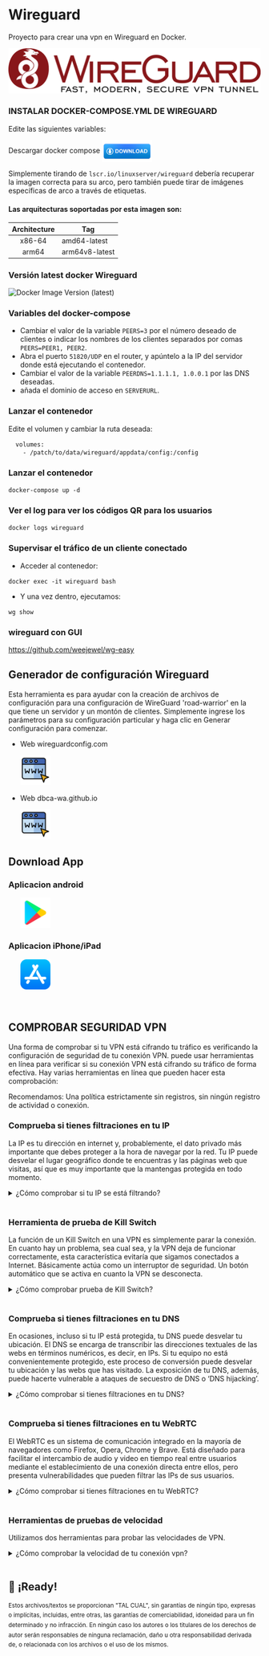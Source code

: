 # Wireguard
Proyecto para crear una vpn en Wireguard en Docker.

![alt text](https://github.com/JuanRodenas/Wireguard/blob/main/assets/wireguard.png)

### INSTALAR DOCKER-COMPOSE.YML DE WIREGUARD
Edite las siguientes variables:

Descargar docker compose <a title="download" href="https://github.com/JuanRodenas/Wireguard/blob/main/docker-compose.yml"><img src="https://github.com/JuanRodenas/Duckdns/blob/main/files/down.png" alt="download" width="100" align="center"/></a>

Simplemente tirando de `lscr.io/linuxserver/wireguard` debería recuperar la imagen correcta para su arco, pero también puede tirar de imágenes específicas de arco a través de etiquetas.

#### Las arquitecturas soportadas por esta imagen son:

| Architecture | Tag |
| :----: | --- |
| x86-64 | amd64-latest |
| arm64 | arm64v8-latest |

### Versión latest docker Wireguard
![Docker Image Version (latest)](https://img.shields.io/docker/v/linuxserver/wireguard/latest?arch=amd64&color=blue&logo=docker&logoColor=blue&style=for-the-badge)

### Variables del docker-compose
- Cambiar el valor de la variable `PEERS=3` por el número deseado de clientes o indicar los nombres de los clientes separados por comas `PEERS=PEER1, PEER2`.
- Abra el puerto `51820/UDP` en el router, y apúntelo a la IP del servidor donde está ejecutando el contenedor.
- Cambiar el valor de la variable `PEERDNS=1.1.1.1, 1.0.0.1` por las DNS deseadas.
- añada el dominio de acceso en `SERVERURL`.

### Lanzar el contenedor
Edite el volumen y cambiar la ruta deseada:
~~~
  volumes:
    - /patch/to/data/wireguard/appdata/config:/config
~~~

### Lanzar el contenedor
~~~
docker-compose up -d
~~~

### Ver el log para ver los códigos QR para los usuarios
~~~
docker logs wireguard
~~~

### Supervisar el tráfico de un cliente conectado
- Acceder al contenedor:
~~~
docker exec -it wireguard bash
~~~
- Y una vez dentro, ejecutamos:
~~~
wg show
~~~

### wireguard con GUI
https://github.com/weejewel/wg-easy

## Generador de configuración Wireguard
Esta herramienta es para ayudar con la creación de archivos de configuración para una configuración de WireGuard 'road-warrior' en la que tiene un servidor y un montón de clientes. Simplemente ingrese los parámetros para su configuración particular y haga clic en Generar configuración para comenzar. 
- Web wireguardconfig.com
<p><ul><a href="https://www.wireguardconfig.com/" target="_blank" rel="noopener noreferrer"><img src="https://github.com/JuanRodenas/Wireguard/blob/main/assets/site.png" width="60px"></a></ul></p>

- Web dbca-wa.github.io
<p><ul><a href="https://dbca-wa.github.io/wg-webcfg/wg-webcfg.html" target="_blank" rel="noopener noreferrer"><img src="https://github.com/JuanRodenas/Wireguard/blob/main/assets/site.png" width="60px"></a></ul></p>

## Download App

### Aplicacion android
<ul><a href="https://play.google.com/store/apps/details?id=com.wireguard.android" target="_blank" rel="noopener noreferrer"><img src="https://github.com/JuanRodenas/Wireguard/blob/main/assets/google-play.png" width="60px"></a></ul>

### Aplicacion iPhone/iPad
<ul><a href="https://apps.apple.com/es/app/wireguard/id1441195209" target="_blank" rel="noopener noreferrer"><img src="https://github.com/JuanRodenas/Wireguard/blob/main/assets/app-store.png" width="60px"></a></ul>


&nbsp;
## COMPROBAR SEGURIDAD VPN
Una forma de comprobar si tu VPN está cifrando tu tráfico es verificando la configuración de seguridad de tu conexión VPN. puede usar herramientas en línea para verificar si su conexión VPN está cifrando su tráfico de forma efectiva. Hay varias herramientas en línea que pueden hacer esta comprobación:

Recomendamos: Una política estrictamente sin registros, sin ningún registro de actividad o conexión.	

### Comprueba si tienes filtraciones en tu IP
La IP es tu dirección en internet y, probablemente, el dato privado más importante que debes proteger a la hora de navegar por la red. Tu IP puede desvelar el lugar geográfico donde te encuentras y las páginas web que visitas, así que es muy importante que la mantengas protegida en todo momento.

<details>
<summary>¿Cómo comprobar si tu IP se está filtrando?</summary>

1. Desactiva tu VPN y accede a una de las páginas indicadas para descubrir cuál es tu IP real.
2. Anota tu IP.
3. Activa tu VPN y realiza el test de nuevo. Si tu IP sigue siendo la misma, tu VPN no está funcionando adecuadamente.

<Original>&nbsp;Página para comprobar si tu IP se está filtrando</Original>
&nbsp;
<p>  &nbsp;&nbsp;<a href="https://www.dnsleaktest.com/">dnsleaktest</a>: Este sitio web te permite verificar si tu VPN ha enrutado correctamente todo tu tráfico a través de la conexión VPN. También te muestra detalles sobre los servidores DNS a los que estás conectado.</p>
<p>  &nbsp;&nbsp;<a href="https://ipleak.net/">ipleak</a>: Este sitio web te permite comprobar la dirección IP que se está mostrando para tu conexión, asegurándote de que corresponde a la dirección IP del servidor VPN al que estás conectado.</p>
<p>  &nbsp;&nbsp;<a href="https://www.perfect-privacy.com/check-ip/">perfect-privacy</a>: Esta herramienta te permite verificar si tu dirección IP y tu ubicación geográfica coinciden con la dirección IP y la ubicación del servidor VPN al que estás conectado.</p>
<p>  &nbsp;&nbsp;<a href="https://www.top10vpn.com/tools/do-i-leak/">do-i-leak</a>: Realiza pruebas para verificar la seguridad de tu conexión VPN y detecta posibles fugas.</p>
<p>  &nbsp;&nbsp;<a href="https://github.com/expressvpn/expressvpn_leak_testing">ExpressVPN Leak Testing Tools</a>: Ofrece un conjunto de herramientas en línea para realizar pruebas y comprobar la seguridad de tu conexión VPN.</p>
<p>  &nbsp;&nbsp;<a href="https://www.top10vpn.com/es/herramientas/fugas-ip-test/">fugas-ip-test</a>: Es capaz de identificar fugas de IP, DNS, WebRTC y geolocalización, además de fugas de IP y DNS al descargar torrents.</p>

</details>
&nbsp;

### Herramienta de prueba de Kill Switch
La función de un Kill Switch en una VPN es simplemente parar la conexión. En cuanto hay un problema, sea cual sea, y la VPN deja de funcionar correctamente, esta característica evitaría que sigamos conectados a Internet. Básicamente actúa como un interruptor de seguridad. Un botón automático que se activa en cuanto la VPN se desconecta. 

<details>
<summary>¿Cómo comprobar prueba de Kill Switch?</summary>

Un Kill Switch de VPN es una función de seguridad que desconecta tu dispositivo de forma automática de Internet si pierdes la conexión VPN, y vuelve a conectarse cuando se recupera la conexión VPN. Esto evita que se descubra tu dirección IP pública de forma accidental y que se envíen datos de navegación a través de una conexión a Internet no segura. Deberías tener activado el Kill Switch en todo momento para garantizar la privacidad y seguridad de tus datos.

<Original>&nbsp;Página para comprobar Kill Switch</Original>

<p>  &nbsp;&nbsp;<a href="https://www.dnsleaktest.com/">dnsleaktest</a>: Este sitio web te permite verificar si tu VPN ha enrutado correctamente todo tu tráfico a través de la conexión VPN.</p>
<p>  &nbsp;&nbsp;<a href="https://www.top10vpn.com/es/guias/kill-switch-vpn/">kill-switch</a>: Nos permite verificar si hay fugas de IP al cambiar los servidores VPN o en caso de que Internet se desconecte de forma inesperada. Un buen Kill Switch de VPN debería poder prevenir todas las fugas y pasar nuestras pruebas.</p>

</details>
&nbsp;



### Comprueba si tienes filtraciones en tu DNS
En ocasiones, incluso si tu IP está protegida, tu DNS puede desvelar tu ubicación. El DNS se encarga de transcribir las direcciones textuales de las webs en términos numéricos, es decir, en IPs. Si tu equipo no está convenientemente protegido, este proceso de conversión puede desvelar tu ubicación y las webs que has visitado. La exposición de tu DNS, además, puede hacerte vulnerable a ataques de secuestro de DNS o ‘DNS hijacking’.

<details>
<summary>¿Cómo comprobar si tienes filtraciones en tu DNS?</summary>

<Original>&nbsp;Comprueba si tienes filtraciones en tu DNS</Original>
1. Recuerda tu IP del apartado anterior.
2. Accede a esta página para comprobar si tu IP se filtra a través de tu DNS.
3. Si reconoces tu IP, tienes una filtración en tu DNS.
4. Si tu IP no aparece en primera instancia, puedes usar el test extendido para asegurarte de que no haya filtraciones.

<Original>&nbsp;Página para comprobar filtraciones en tu DNS</Original>
<p>  &nbsp;&nbsp;<a href="https://www.top10vpn.com/es/herramientas/fugas-ip-test/">fugas-ip-test</a></p>
<p>  &nbsp;&nbsp;<a href="http://www.test-ipv6.com/">test-ipv6.com</a></p>
<p>  &nbsp;&nbsp;<a href="http://checkip.amazonaws.com/">checkip.amazonaws.com</a></p>
<p>  &nbsp;&nbsp;<a href="https://www.ipaddress.com/">ipaddress.com</a></p>

</details>
&nbsp;

### Comprueba si tienes filtraciones en tu WebRTC
El WebRTC es un sistema de comunicación integrado en la mayoría de navegadores como Firefox, Opera, Chrome y Brave. Está diseñado para facilitar el intercambio de audio y video en tiempo real entre usuarios mediante el establecimiento de una conexión directa entre ellos, pero presenta vulnerabilidades que pueden filtrar las IPs de sus usuarios.

<details>
<summary>¿Cómo comprobar si tienes filtraciones en tu WebRTC?</summary>

<Original>&nbsp;Comprueba si tienes filtraciones en tu WebRTC</Original>

1. Anota tu IP original como hemos visto en los apartados anteriores.
2. Activa tu VPN y dirígete a la página siguiente.
3. Si reconoces tu IP bajo la categoría ‘Your IP addresses – WebRTC detection’, tu WebRTC está filtrando tu IP.

<Original>&nbsp;Página para comprobar filtraciones en tu WebRTC</Original>
<p>  &nbsp;&nbsp;<a href="https://browserleaks.com/webrtc">webrtc</a></p>
<p>  &nbsp;&nbsp;<a href="https://tenta.com/test/">Browser Privacy</a></p>
<p>  &nbsp;&nbsp;<a href="https://www.cloudflare.com/es-es/ssl/encrypted-sni/">Cloudflare Browser Check</a></p>
<p>  &nbsp;&nbsp;<a href="https://coveryourtracks.eff.org/">Cover Your Tracks</a></p>


<Original>&nbsp;Cómo solucionarlo</Original>
1. Usar un navegador que no tenga WebRTC. Tienes una lista <a href="https://en.wikipedia.org/wiki/WebRTC">aquí</a>.
2. Desactivar el WebRTC de tu navegador siguiendo estos pasos: <a href="https://nordvpn.com/es/blog/webrtc-que-es/">link</a> o aquí <a href="https://www.redeszone.net/2019/02/27/webrtc-deshabilitar-chrome-firefox/">link</a>.
3. Instalar extensiones en tu navegador que limiten el acceso a tu WebRTC. Si utilizas Google Chrome, te servirá la extensión WebRTC Network Limiter.
</details>
&nbsp;

### Herramientas de pruebas de velocidad
Utilizamos dos herramientas para probar las velocidades de VPN.

<details>
<summary>¿Cómo comprobar la velocidad de tu conexión vpn?</summary>
Controla tu conexión para poder decirte las velocidades de descarga y subida, además del tiempo ping. Utilizamos esto para saber la diferencia entre las velocidades de nuestra conexión a Internet con y sin una VPN.

<Original>&nbsp;Página para comprobar la velocidad</Original>

<p>  &nbsp;&nbsp;<a href="http://speedtest.net/">speedtest</a></p>
<p>  &nbsp;&nbsp;<a href="https://www.top10vpn.com/es/herramientas/prueba-velocidad-vpn/">prueba-velocidad-vpn</a></p>
<p>  &nbsp;&nbsp;<a href="https://openspeedtest.com/">openspeedtest</a></p>
<p>  &nbsp;&nbsp;<a href="https://fast.com/es/">fast.com</a></p>
<p>  &nbsp;&nbsp;<a href="https://speedsmart.net/">speedsmart</a></p>

</details>
&nbsp;


## 🎉 ¡Ready!

<sup>Estos archivos/textos se proporcionan "TAL CUAL", sin garantías de ningún tipo, expresas o implícitas, incluidas, entre otras, las garantías de comerciabilidad, idoneidad para un fin determinado y no infracción. En ningún caso los autores o los titulares de los derechos de autor serán responsables de ninguna reclamación, daño u otra responsabilidad derivada de, o relacionada con los archivos o el uso de los mismos.</sup>